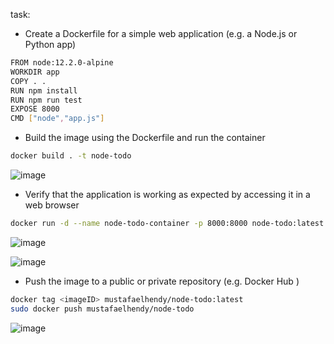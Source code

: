 task:

- Create a Dockerfile for a simple web application (e.g. a Node.js or Python app)

```bash
FROM node:12.2.0-alpine
WORKDIR app
COPY . .
RUN npm install
RUN npm run test
EXPOSE 8000
CMD ["node","app.js"]
```

- Build the image using the Dockerfile and run the container

```bash
docker build . -t node-todo
```
![image](https://user-images.githubusercontent.com/58703269/217349841-18325864-7a30-4bf4-bd19-044c54477dab.png)

- Verify that the application is working as expected by accessing it in a web browser

```bash
docker run -d --name node-todo-container -p 8000:8000 node-todo:latest
```

![image](https://user-images.githubusercontent.com/58703269/217350002-ca75c5e7-d979-44de-83cc-1055614a83e4.png)

![image](https://user-images.githubusercontent.com/58703269/217350265-6f02a86f-585a-4de1-af25-c102d8902c65.png)

- Push the image to a public or private repository (e.g. Docker Hub )

```bash
docker tag <imageID> mustafaelhendy/node-todo:latest
sudo docker push mustafaelhendy/node-todo
```

![image](https://user-images.githubusercontent.com/58703269/217351301-a81a0502-7844-4c46-b578-cb0995ee7798.png)